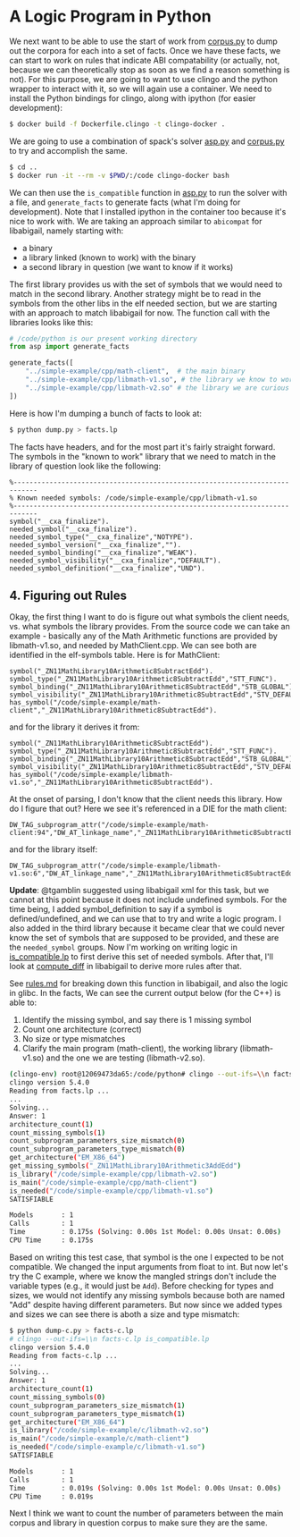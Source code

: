 # A Logic Program in Python

We next want to be able to use the start of work from [corpus.py](corpus.py)
to dump out the corpora for each into a set of facts. Once we have these facts, we can start to work
on rules that indicate ABI compatability (or actually, not, because we can theoretically stop as soon as we find a reason
something is not). For this purpose, we are going to want to use clingo and the
python wrapper to interact with it, so we will again use a container. We need to install
the Python bindings for clingo, along with ipython (for easier development):

```bash
$ docker build -f Dockerfile.clingo -t clingo-docker .
```

We are going to use a combination of spack's solver [asp.py](https://github.com/spack/spack/blob/develop/lib/spack/spack/solver/asp.py)
and [corpus.py](corpus.py) to try and accomplish the same.

```bash
$ cd ..
$ docker run -it --rm -v $PWD/:/code clingo-docker bash
```

We can then use the `is_compatible` function in [asp.py](asp.py) to run the solver
with a file, and `generate_facts` to generate facts (what I'm doing for development).
Note that I installed ipython in the container too because it's nice to work with.
We are taking an approach similar to `abicompat` for libabigail, namely starting
with:

 - a binary
 - a library linked (known to work) with the binary
 - a second library in question (we want to know if it works)

The first library provides us with the set of symbols that we would need to 
match in the second library. Another strategy might be to read in the symbols
from the other libs in the elf needed section, but we are starting with an
approach to match libabigail for now. The function call with the libraries
looks like this:

```python
# /code/python is our present working directory
from asp import generate_facts

generate_facts([
    "../simple-example/cpp/math-client",  # the main binary
    "../simple-example/cpp/libmath-v1.so", # the library we know to work
    "../simple-example/cpp/libmath-v2.so" # the library we are curious about
])
```

Here is how I'm dumping a bunch of facts to look at:

```python
$ python dump.py > facts.lp
```

The facts have headers, and for the most part it's fairly straight forward.
The symbols in the "known to work" library that we need to match in the
library of question look like the following:

```lp
%----------------------------------------------------------------------------
% Known needed symbols: /code/simple-example/cpp/libmath-v1.so
%----------------------------------------------------------------------------
symbol("__cxa_finalize").
needed_symbol("__cxa_finalize").
needed_symbol_type("__cxa_finalize","NOTYPE").
needed_symbol_version("__cxa_finalize","").
needed_symbol_binding("__cxa_finalize","WEAK").
needed_symbol_visibility("__cxa_finalize","DEFAULT").
needed_symbol_definition("__cxa_finalize","UND").
```

## 4. Figuring out Rules

Okay, the first thing I want to do is figure out what symbols the client needs,
vs. what symbols the library provides. From the source code we can take an example -
basically any of the Math Arithmetic functions are provided by libmath-v1.so,
and needed by MathClient.cpp. We can see both are identified in the elf-symbols
table. Here is for MathClient:

```lp
symbol("_ZN11MathLibrary10Arithmetic8SubtractEdd").
symbol_type("_ZN11MathLibrary10Arithmetic8SubtractEdd","STT_FUNC").
symbol_binding("_ZN11MathLibrary10Arithmetic8SubtractEdd","STB_GLOBAL").
symbol_visibility("_ZN11MathLibrary10Arithmetic8SubtractEdd","STV_DEFAULT").
has_symbol("/code/simple-example/math-client","_ZN11MathLibrary10Arithmetic8SubtractEdd").
```

and for the library it derives it from:

```lp
symbol("_ZN11MathLibrary10Arithmetic8SubtractEdd").
symbol_type("_ZN11MathLibrary10Arithmetic8SubtractEdd","STT_FUNC").
symbol_binding("_ZN11MathLibrary10Arithmetic8SubtractEdd","STB_GLOBAL").
symbol_visibility("_ZN11MathLibrary10Arithmetic8SubtractEdd","STV_DEFAULT").
has_symbol("/code/simple-example/libmath-v1.so","_ZN11MathLibrary10Arithmetic8SubtractEdd").
```

At the onset of parsing, I don't know that the client needs this library. How
do I figure that out? Here we see it's referenced in a DIE for the math client:

```lp
DW_TAG_subprogram_attr("/code/simple-example/math-client:94","DW_AT_linkage_name","_ZN11MathLibrary10Arithmetic8SubtractEdd").
```

and for the library itself:

```lp
DW_TAG_subprogram_attr("/code/simple-example/libmath-v1.so:6","DW_AT_linkage_name","_ZN11MathLibrary10Arithmetic8SubtractEdd").
```

**Update**: @tgamblin suggested using libabigail xml for this task, but we cannot
at this point because it does not include undefined symbols. For the time being,
I added symbol_definition to say if a symbol is defined/undefined, and
we can use that to try and write a logic program. I also added in the third library
because it became clear that we could never know the set of symbols that are supposed
to be provided, and these are the `needed_symbol` groups. Now I'm working on writing logic in [is_compatible.lp](is_compatible.lp)
to first derive this set of needed symbols. After that, I'll look at [compute_diff](https://github.com/woodard/libabigail/blob/40aab37cf04214504804ae9fe7b6c7ff4fd1500f/src/abg-comparison.cc#L11031) in libabigail to derive more rules after that.

See [rules.md](rules.md) for breaking down this function in libabigail, and also
the logic in glibc. In the facts,
We can see the current output below (for the C++) is able to:

1. Identify the missing symbol, and say there is 1 missing symbol
2. Count one architecture (correct)
3. No size or type mismatches
4. Clarify the main program (math-client), the working library (libmath-v1.so) and the one we are testing (libmath-v2.so).

```bash
(clingo-env) root@12069473da65:/code/python# clingo --out-ifs=\\n facts.lp is_compatible.lp 
clingo version 5.4.0
Reading from facts.lp ...
...
Solving...
Answer: 1
architecture_count(1)
count_missing_symbols(1)
count_subprogram_parameters_size_mismatch(0)
count_subprogram_parameters_type_mismatch(0)
get_architecture("EM_X86_64")
get_missing_symbols("_ZN11MathLibrary10Arithmetic3AddEdd")
is_library("/code/simple-example/cpp/libmath-v2.so")
is_main("/code/simple-example/cpp/math-client")
is_needed("/code/simple-example/cpp/libmath-v1.so")
SATISFIABLE

Models       : 1
Calls        : 1
Time         : 0.175s (Solving: 0.00s 1st Model: 0.00s Unsat: 0.00s)
CPU Time     : 0.175s
```

Based on writing this test case, that symbol is the one I expected to be not
compatible. We changed the input arguments from float to int. But now let's try the
C example, where we know the mangled strings don't include the variable
types (e.g., it would just be `Add`). Before checking for types and sizes,
we would not identify any missing symbols because both are named "Add" despite
having different parameters. But now since we added types and sizes we can
see there is aboth a size and type mismatch:

```bash
$ python dump-c.py > facts-c.lp
# clingo --out-ifs=\\n facts-c.lp is_compatible.lp 
clingo version 5.4.0
Reading from facts-c.lp ...
...
Solving...
Answer: 1
architecture_count(1)
count_missing_symbols(0)
count_subprogram_parameters_size_mismatch(1)
count_subprogram_parameters_type_mismatch(1)
get_architecture("EM_X86_64")
is_library("/code/simple-example/c/libmath-v2.so")
is_main("/code/simple-example/c/math-client")
is_needed("/code/simple-example/c/libmath-v1.so")
SATISFIABLE

Models       : 1
Calls        : 1
Time         : 0.019s (Solving: 0.00s 1st Model: 0.00s Unsat: 0.00s)
CPU Time     : 0.019s
```

Next I think we want to count the number of parameters between the main corpus
and library in question corpus to make sure they are the same.
